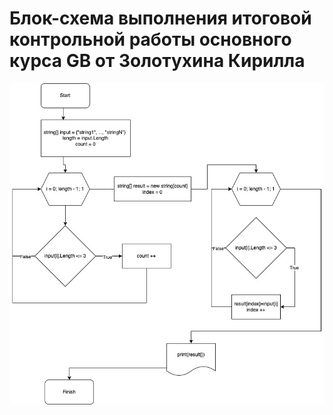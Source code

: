# Блок-схема выполнения итоговой контрольной работы основного курса GB от Золотухина Кирилла
![Scheme](images/scheme.jpg)

